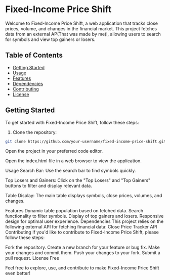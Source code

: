 # Fixed-Income Price Shift

Welcome to Fixed-Income Price Shift, a web application that tracks close prices, volume, and changes in the financial market. This project fetches data from an external AP(That was made by me)I, 
allowing users to search for symbols and view top gainers or losers.

## Table of Contents

- [Getting Started](#getting-started)
- [Usage](#usage)
- [Features](#features)
- [Dependencies](#dependencies)
- [Contributing](#contributing)
- [License](#license)

## Getting Started

To get started with Fixed-Income Price Shift, follow these steps:

1. Clone the repository:

```bash
git clone https://github.com/your-username/fixed-income-price-shift.git
```
Open the project in your preferred code editor.

Open the index.html file in a web browser to view the application.

Usage
Search Bar: Use the search bar to find symbols quickly.

Top Losers and Gainers: Click on the "Top Losers" and "Top Gainers" buttons to filter and display relevant data.

Table Display: The main table displays symbols, close prices, volumes, and changes.

Features
Dynamic table population based on fetched data.
Search functionality to filter symbols.
Display of top gainers and losers.
Responsive design for optimal user experience.
Dependencies
This project relies on the following external API for fetching financial data:
Close Price Tracker API
Contributing
If you'd like to contribute to Fixed-Income Price Shift, please follow these steps:

Fork the repository.
Create a new branch for your feature or bug fix.
Make your changes and commit them.
Push your changes to your fork.
Submit a pull request.
License Free

Feel free to explore, use, and contribute to make Fixed-Income Price Shift even better!


